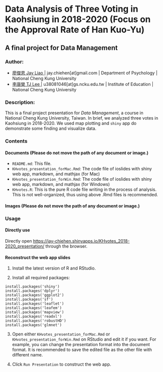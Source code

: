 # Data Analysis of Three Voting in Kaohsiung in 2018-2020 (Focus on the Approval Rate of Han Kuo-Yu)
## A final project for Data Management

### Author:
  - <u> 廖傑恩 Jay Liao </u> | jay.chiehen[at]gmail.com | Department of Psychology | National Cheng Kung University
  - <u> 李唐榮 TJ Lee </u> | u38081046[at]gs.ncku.edu.tw | Institute of Education | National Cheng Kung University

### Description:

This is a final project presentation for _Data Management_, a course in National Cheng Kung University, Taiwan. In brief, we analyzed three votes in Kaohsiung in 2018-2020. We used map plotting and `shiny` app do demonstrate some finding and visualize data.

### Contents

#### Documents (Please do not move the path of any document or image.)

- `README.md`: This file.
- `KHvotes_presentation_forMac.Rmd`: The code file of ioslides with shiny web app, markdown, and mathjax (for Mac)
- `KHvotes_presentation_forWin.Rmd`: The code file of ioslides with shiny web app, markdown, and mathjax (for Windows)
- `KHvotes.R`: This is the pure R code file writing in the process of analysis. This is not well-organized, thus using above .Rmd files is recommended.

#### Images (Please do not move the path of any document or image.)

### Usage

#### Directly use

Directly open https://jay-chiehen.shinyapps.io/KHvotes_2018-2020_presentation/ through the browser.

#### Reconstruct the web app slides

1. Install the latest version of R and RStudio.

2. Install all required packages:

```
install.packages('shiny')
install.packages('dplyr')
install.packages('ggplot2')
install.packages('sf')       
install.packages('leaflet')  
install.packages('leafem')  
install.packages('mapview')
install.packages('readxl')
install.packages('robustHD')
install.packages('glmnet')

```

3. Open either `KHvotes_presentation_forMac.Rmd` or `KHvotes_presentation_forWin.Rmd` on RStudio and edit it if you want. For example, you can change the presentation format into the document format. It is recommended to save the edited file as the other file with different name.

4. Click `Run Presentation` to construct the web app.
